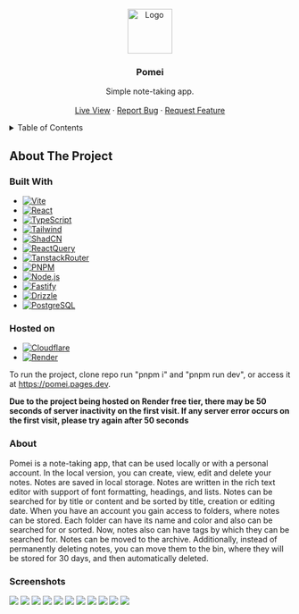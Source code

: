 <!-- PROJECT LOGO -->
<br />
<div align="center">
  <img src="https://raw.githubusercontent.com/Dunkelhaiser/Pomei/main/apps/client/public/logo.png" alt="Logo" width="80" height="80">

  <h3 align="center">Pomei</h3>

  <p align="center">
    Simple note-taking app.
    <br />
    <br />
    <a href="https://pomei.pages.dev">Live View</a>
    ·
    <a href="https://github.com/Dunkelhaiser/Pomei/issues">Report Bug</a>
    ·
    <a href="https://github.com/Dunkelhaiser/Pomei/issues">Request Feature</a>
  </p>
</div>

<details>
  <summary>Table of Contents</summary>
  <ol>
    <li>
      <a href="#about-the-project">About The Project</a>
      <ul>
        <li><a href="#built-with">Built With</a></li>
        <li><a href="#hosted-on">Hosted On</a></li>
        <li><a href="#about">Screenshots</a></li>
        <li><a href="#screenshots">Screenshots</a></li>
      </ul>
    </li>
  </ol>
</details>

## About The Project

### Built With

- [![Vite][Vitejs]][Vite-url]
- [![React][React.js]][React-url]
- [![TypeScript][TypeScriptlang]][TypeScript-url]
- [![Tailwind][Tailwind]][Tailwind-url]
- [![ShadCN][ShadCN]][ShadCN-url]
- [![ReactQuery][ReactQuery]][ReactQuery-url]
- [![TanstackRouter][TanstackRouter]][TanstackRouter-url]
- [![PNPM][PNPM]][PNPM-url]
- [![Node.js][Node]][Node-url]
- [![Fastify][Fastify]][Fastify-url]
- [![Drizzle][Drizzle]][Drizzle-url]
- [![PostgreSQL][Postgres]][Postgres-url]

### Hosted on

- [![Cloudflare][Cloudflare]][Cloudflare-url]
- [![Render][Render]][Render-url]

To run the project, clone repo run "pnpm i" and "pnpm run dev", or access it at <https://pomei.pages.dev>.

**Due to the project being hosted on Render free tier, there may be 50 seconds of server inactivity on the first visit. If any server error occurs on the first visit, please try again after 50 seconds**

### About

Pomei is a note-taking app, that can be used locally or with a personal account.
In the local version, you can create, view, edit and delete your notes. Notes are saved in local storage. Notes are written in the rich text editor with support of font formatting, headings, and lists. Notes can be searched for by title or content and be sorted by title, creation or editing date.
When you have an account you gain access to folders, where notes can be stored. Each folder can have its name and color and also can be searched for or sorted. Now, notes also can have tags by which they can be searched for. Notes can be moved to the archive. Additionally, instead of permanently deleting notes, you can move them to the bin, where they will be stored for 30 days, and then automatically deleted.

### Screenshots

![](images/screenshots/1.png)
![](images/screenshots/2.png)
![](images/screenshots/3.png)
![](images/screenshots/4.png)
![](images/screenshots/5.png)
![](images/screenshots/6.png)
![](images/screenshots/7.png)
![](images/screenshots/8.png)
![](images/screenshots/9.png)
![](images/screenshots/10.png)
![](images/screenshots/11.png)

[React.js]: https://img.shields.io/badge/React-20232A?style=for-the-badge&logo=react&logoColor=61DAFB
[React-url]: https://react.dev/
[Tailwind]: https://img.shields.io/badge/tailwindcss-%2338B2AC.svg?style=for-the-badge&logo=tailwind-css&logoColor=white
[Tailwind-url]: https://tailwindcss.com/
[ShadCN]: https://img.shields.io/badge/shadcn%2Fui-000000?style=for-the-badge&logo=shadcnui&logoColor=white
[ShadCN-url]: https://ui.shadcn.com/
[TypeScriptlang]: https://img.shields.io/badge/TypeScript-007ACC?style=for-the-badge&logo=typescript&logoColor=white
[TypeScript-url]: https://www.typescriptlang.org/
[Vitejs]: https://img.shields.io/badge/vite-%23646CFF.svg?style=for-the-badge&logo=vite&logoColor=white
[Vite-url]: https://vitejs.dev/
[ReactQuery]: https://img.shields.io/badge/React_Query-FF4154?style=for-the-badge&logo=ReactQuery&logoColor=white
[ReactQuery-url]: https://tanstack.com/query/latest
[TanstackRouter]: https://img.shields.io/badge/react%20router-10b981?style=for-the-badge&logo=react%20table&logoColor=white
[TanstackRouter-url]: https://tanstack.com/router/latest
[Node]: https://img.shields.io/badge/node.js-6DA55F?style=for-the-badge&logo=node.js&logoColor=white
[Node-url]: https://nodejs.org/
[Fastify]:https://img.shields.io/badge/fastify-%23000000.svg?style=for-the-badge&logo=fastify&logoColor=white
[Fastify-url]: https://fastify.dev/
[Postgres]: https://img.shields.io/badge/postgres-%23316192.svg?style=for-the-badge&logo=postgresql&logoColor=white
[Postgres-url]: https://www.postgresql.org/
[Drizzle]: https://img.shields.io/badge/drizzle-C5F74F?style=for-the-badge&logo=drizzle&logoColor=black
[Drizzle-url]: https://orm.drizzle.team/
[PNPM]: https://img.shields.io/badge/pnpm-yellow?style=for-the-badge&logo=pnpm&logoColor=white
[PNPM-url]: https://pnpm.io/

[Cloudflare]: https://img.shields.io/badge/Cloudflare%20Pages-F38020?style=for-the-badge&logo=Cloudflare%20Pages&logoColor=white
[Cloudflare-url]: https://pages.cloudflare.com/
[Render]: https://img.shields.io/badge/Render-46E3B7?style=for-the-badge&logo=render&logoColor=white
[Render-url]: https://render.com/

